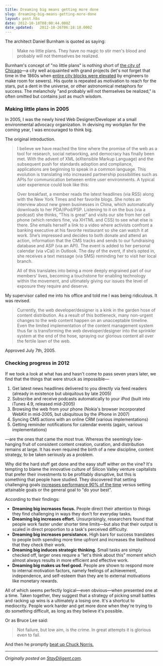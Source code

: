 ```yaml
---
title: Dreaming big means getting more done
slug: dreaming-big-means-getting-more-done
layout: post.hbs
date: 2012-10-18T08:00:44.000Z
date_updated:   2012-10-26T06:18:18.000Z
---
```


The architect Daniel Burnham is quoted as saying:
<blockquote>Make no little plans. They have no magic to stir men's blood and probably will not themselves be realized.</blockquote>
Burnham's concept of "no little plans" is nothing short of <a href="http://en.wikipedia.org/wiki/Burnham_Plan">the city of Chicago</a>—a city well acquainted with grand projects (let's not forget that time in the 1860s when <a href="http://en.wikipedia.org/wiki/Raising_of_Chicago">entire city blocks were elevated</a> by engineers to make room for sewers). His quote is repeated as motivation to reach for the stars, put a dent in the universe, or other astronomical metaphors for success. The melancholy "and probably will not themselves be realized," is often omitted but contains just as much wisdom.<!--more-->
<h3>Making little plans in 2005</h3>
In 2005, I was the newly hired Web Designer/Developer at a small environmental advocacy organization. In devising my workplan for the coming year, I was encouraged to think big.

The original introduction.
<div>
<blockquote>I believe we have reached the time where the promise of the web as a tool for research, social networking, and democracy has finally been met. With the advent of XML (eXtensible Markup Language) and the subsequent push for standards adoption and compliance, applications are beginning to speak in a common language. This evolution is translating into increased partnership possibilities such as APIs for communication between entire user environments. A typical user experience could look like this:

Over breakfast, a member reads the latest headlines (via RSS) along with the New York Times and her favorite blogs. She notes an interview about new green businesses in China, which automatically downloads to her PDA/iPod/PSP. Listening to it on the bus (via a podcast) she thinks, “This is great” and visits our site from her cell phone (which renders fine, via XHTML and CSS) to see what else is there. She emails herself a link to a video where activists confront a banking executive at his favorite restaurant so she can watch it at work. She’s impressed and decides to both donate and attend an action, information that the CMS tracks and sends to our fundraising database and ASP (via an API). The event is added to her personal calendar (via vCal) in Outlook. The day of the event, if she’s opted in, she receives a text message (via SMS) reminding her to visit her local branch.

All of this translates into being a more deeply engrained part of our members’ lives, becoming a touchstone for enabling technology within the movement, and ultimately giving our issues the level of exposure they require and deserve.</blockquote>
My supervisor called me into his office and told me I was being ridiculous. It was revised.
<blockquote>Currently, the web developer/designer is a kink in the garden hose of content distribution. As a result of this bottleneck, many non-urgent changes to the web content happen on an unacceptable timeline. Even the limited implementation of the content management system thus far is transforming the web developer/designer into the sprinkler system at the end of the hose, spraying our glorious content all over the fertile lawn of the web.</blockquote>
Approved July 7th, 2005.
<h3>Checking progress in 2012</h3>
If we took a look at what has and hasn't come to pass seven years later, we find that the things that were struck as impossible—
<ol>
	<li>Get latest news headlines delivered to you directly via feed readers (already in existence but ubiquitous by late 2005)</li>
	<li>Subscribe and receive podcasts automatically to your iPod (built into iTunes 4.9, released mid-2005)</li>
	<li>Browsing the web from your phone (Nokia's browser incorporated WebKit in mid-2005, but ubiquitous by the iPhone in 2007)</li>
	<li>Syncing CMS actions with an online CRM (various implementations)</li>
	<li>Getting reminder notifications for calendar events (again, various implementations)</li>
</ol>
—are the ones that came the most true. Whereas the seemingly low-hanging fruit of consistent content creation, curation, and distribution remains at large. It has even required the birth of a new discipline, content strategy, to be taken seriously as a problem.

Why did the hard stuff get done and the easy stuff wither on the vine? It's tempting to blame the innovative culture of Silicon Valley venture capitalists that prefer their investments to be profitably disruptive, but this is something that people have studied. They discovered that setting challenging goals <a href="http://datause.cse.ucla.edu/DOCS/eal_goa_1981.pdf">increases performance 90% of the time</a> versus setting attainable goals or the general goal to "do your best".

According to their findings:
<ul>
	<li><strong>Dreaming big increases focus.</strong> People direct their attention to things they find challenging in ways they don't for everyday tasks.</li>
	<li><strong>Dreaming big increases effort.</strong> Unsurprisingly, researchers found that people work faster under shorter time limits—but also that their output is scaled in direct proportion to a task's perceived difficulty.</li>
	<li><strong>Dreaming big increases persistance.</strong> High bars for success translates to people both spending more time upfront and increases the likelihood that they check their work.</li>
	<li><strong>Dreaming big induces strategic thinking.</strong> Small tasks are simply checked off, larger ones require a "let's think about this" moment which almost always results in more efficient and effective work.</li>
	<li><strong>Dreaming big makes us feel good.</strong> People are shown to respond more to internal motivation factors, namely feelings of achievement, independence, and self-esteem than they are to external motivations like monetary rewards.</li>
</ul>
All of which seems perfectly logical—even obvious—when presented one at a time. Taken together, they suggest that a strategy of picking small battles and racking up wins is a ultimately a losing one. It's a shortcut to mediocrity. People work harder and get more done when they're trying to do something difficult, as long as they believe it's possible.

Or as Bruce Lee said:
<blockquote>Not failure, but low aim, is the crime. In great attempts it is glorious even to fail.</blockquote>
And then he promptly <a href="http://www.youtube.com/watch?v=JLO1YIWQuXE">beat up Chuck Norris.</a>

</div>

---
*Originally posted on [StayDiligent.com](http://staydiligent.com).*
